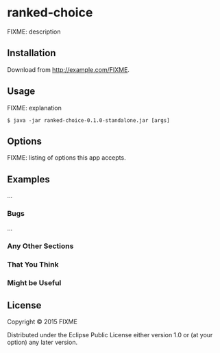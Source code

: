 # ranked-choice

FIXME: description

## Installation

Download from http://example.com/FIXME.

## Usage

FIXME: explanation

    $ java -jar ranked-choice-0.1.0-standalone.jar [args]

## Options

FIXME: listing of options this app accepts.

## Examples

...

### Bugs

...

### Any Other Sections
### That You Think
### Might be Useful

## License

Copyright © 2015 FIXME

Distributed under the Eclipse Public License either version 1.0 or (at
your option) any later version.
